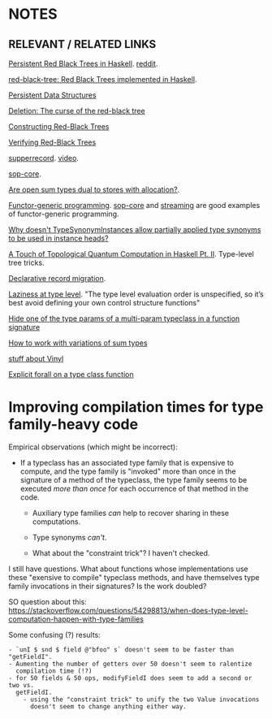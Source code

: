 ﻿# NOTES

## RELEVANT / RELATED LINKS

[Persistent Red Black Trees in
Haskell](https://abhiroop.github.io/Haskell-Red-Black-Tree/).
[reddit](https://www.reddit.com/r/haskell/comments/79kbog/persistent_red_black_trees_in_haskell/).

[red-black-tree: Red Black Trees implemented in Haskell](http://hackage.haskell.org/package/red-black-tree).

[Persistent Data Structures](https://www.seas.upenn.edu/~cis552/11fa/lectures/RedBlack.html)

[Deletion: The curse of the red-black tree](http://matt.might.net/papers/germane2014deletion.pdf)

[Constructing Red-Black Trees](https://pdfs.semanticscholar.org/b7eb/ce70900c26125240537ba722aeec2cf44a2e.pdf)

[Verifying Red-Black Trees](http://citeseerx.ist.psu.edu/viewdoc/download?doi=10.1.1.125.1730&rep=rep1&type=pdf)

[supperrecord](https://www.athiemann.net/2017/07/02/superrecord.html). [video](https://www.youtube.com/watch?v=Nh0XD2hPV8w).

[sop-core](http://hackage.haskell.org/package/sop-core).

[Are open sum types dual to stores with allocation?](https://twitter.com/maxsnew/status/1081603990352220168).

[Functor-generic programming](http://r6.ca/blog/20171010T001746Z.html).
[sop-core](http://hackage.haskell.org/package/sop-core) and
[streaming](http://hackage.haskell.org/package/streaming) are good examples of
functor-generic programming.

[Why doesn't TypeSynonymInstances allow partially applied type synonyms to be
used in instance
heads?](https://stackoverflow.com/questions/4922560/why-doesnt-typesynonyminstances-allow-partially-applied-type-synonyms-to-be-use)

[A Touch of Topological Quantum Computation in Haskell Pt.
II](https://www.reddit.com/r/haskell/comments/afrn47/a_touch_of_topological_quantum_computation_in/).
Type-level tree tricks.

[Declarative record migration](https://twitter.com/am_i_tom/status/1084942686975610881).

[Laziness at type
level](https://www.reddit.com/r/haskell/comments/ahbvge/laziness_at_type_level/).
"The type level evaluation order is unspecified, so it’s best avoid defining
your own control structure functions"

[Hide one of the type params of a multi-param typeclass in a function signature](https://stackoverflow.com/questions/54331107/hide-one-of-the-type-params-of-a-multi-param-typeclass-in-a-function-signature)

[How to work with variations of sum types](https://www.reddit.com/r/haskell/comments/alywku/how_do_you_work_with_variations_of_sum_types/)

[stuff about Vinyl](https://www.reddit.com/r/haskell/comments/al0g7n/proposal_accepted_to_add_setfield_to_hasfield/efdrx5e)

[Explicit forall on a type class function](https://stackoverflow.com/questions/54700136/explicit-forall-on-a-type-class-function)

Improving compilation times for type family-heavy code
======================================================

Empirical observations (which might be incorrect):

- If a typeclass has an associated type family that is expensive to compute,
  and the type family is "invoked" more than once in the signature of a method
  of the typeclass, the type family seems to be executed *more than once* for
  each occurrence of that method in the code. 

    - Auxiliary type families *can* help to recover sharing in these
      computations.

    - Type synonyms *can't*. 

    - What about the "constraint trick"? I haven't checked.

I still have questions. What about functions whose implementations use these
"exensive to compile" typeclass methods, and have themselves type family
invocations in their signatures? Is the work doubled?

SO question about this: https://stackoverflow.com/questions/54298813/when-does-type-level-computation-happen-with-type-families

Some confusing (?) results:

    - `unI $ snd $ field @"bfoo" s` doesn't seem to be faster than "getFieldI".
    - Aumenting the number of getters over 50 doesn't seem to ralentize
      compilation time (!?)
    - for 50 fields & 50 ops, modifyFieldI does seem to add a second or two vs.
      getFieldI.
        - using the "constraint trick" to unify the two Value invocations
          doesn't seem to change anything either way.

